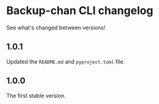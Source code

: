 # Backup-chan CLI changelog

See what's changed between versions!

## 1.0.1

Updated the `README.md` and `pyproject.toml` file.

## 1.0.0

The first stable version.
